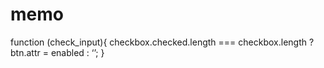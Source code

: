 # memo

function (check_input){
  checkbox.checked.length === checkbox.length ? btn.attr = enabled : ‘’;
}
